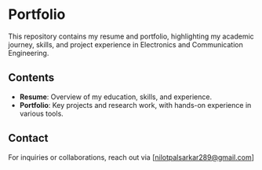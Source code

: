 
# Portfolio

This repository contains my resume and portfolio, highlighting my academic journey, skills, and project experience in Electronics and Communication Engineering.

## Contents
- **Resume**: Overview of my education, skills, and experience.
- **Portfolio**: Key projects and research work, with hands-on experience in various tools.

## Contact
For inquiries or collaborations, reach out via [nilotpalsarkar289@gmail.com]